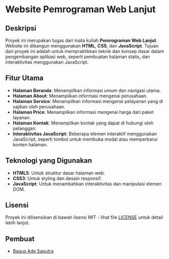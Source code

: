 # Website Pemrograman Web Lanjut

## Deskripsi
Proyek ini merupakan tugas dari mata kuliah **Pemrograman Web Lanjut**. Website ini dibangun menggunakan **HTML**, **CSS**, dan **JavaScript**. Tujuan dari proyek ini adalah untuk mempraktikkan teknik dan konsep dasar dalam pengembangan aplikasi web, seperti pembuatan halaman statis, dan interaktivitas menggunakan JavaScript.

## Fitur Utama
- **Halaman Beranda**: Menampilkan informasi umum dan navigasi utama.
- **Halaman About**: Menampilkan informasi mengenai perusahaan.
- **Halaman Service**: Menampilkan informasi mengenai pelayanan yang di sajikan oleh perusahaan.
- **Halaman Price**: Menampilkan informasi mengenai harga dari paket layanan.
- **Halaman Kontak**: Menampilkan kontak yang dapat di hubungi oleh pelanggan.
- **Interaktivitas JavaScript**: Beberapa elemen interaktif menggunakan JavaScript, seperti tombol untuk membuka modal atau memperbarui konten halaman.

## Teknologi yang Digunakan
- **HTML5**: Untuk struktur dasar halaman web.
- **CSS3**: Untuk styling dan desain responsif.
- **JavaScript**: Untuk menambahkan interaktivitas dan manipulasi elemen DOM.

## Lisensi
Proyek ini dilisensikan di bawah lisensi MIT - lihat file [LICENSE](LICENSE) untuk detail lebih lanjut.

## Pembuat
- [Bagus Ade Saputra](https://github.com/lazyyworks)
